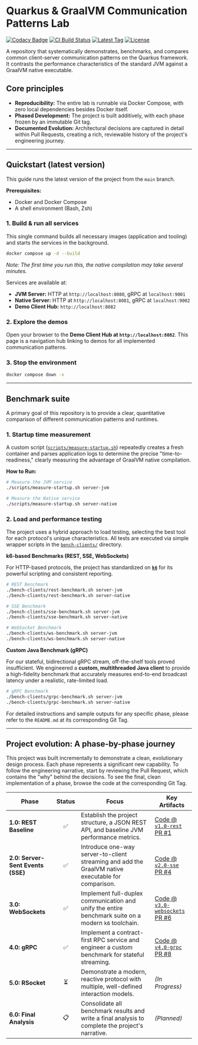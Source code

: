 # Quarkus & GraalVM Communication Patterns Lab

[![Codacy Badge](https://app.codacy.com/project/badge/Grade/33df58ded13c4bf39ef8bc99670b7570)](https://app.codacy.com/gh/apenlor/quarkus-communication-patterns-lab/dashboard?utm_source=gh&utm_medium=referral&utm_content=&utm_campaign=Badge_grade)
[![CI Build Status](https://github.com/apenlor/quarkus-communication-patterns-lab/actions/workflows/ci.yml/badge.svg)](https://github.com/apenlor/quarkus-communication-patterns-lab/actions/workflows/ci.yml)
[![Latest Tag](https://img.shields.io/github/v/tag/apenlor/quarkus-communication-patterns-lab)](https://github.com/apenlor/quarkus-communication-patterns-lab/tags)
[![License](https://img.shields.io/badge/License-MIT-blue.svg)](https://opensource.org/licenses/MIT)

A repository that systematically demonstrates, benchmarks, and compares common client-server communication patterns on
the Quarkus framework. It contrasts the performance characteristics of the standard JVM against a GraalVM native
executable.

## Core principles

- **Reproducibility:** The entire lab is runnable via Docker Compose, with zero local dependencies besides Docker
  itself.
- **Phased Development:** The project is built additively, with each phase frozen by an immutable Git tag.
- **Documented Evolution:** Architectural decisions are captured in detail within Pull Requests, creating a rich,
  reviewable history of the project's engineering journey.

---

## Quickstart (latest version)

This guide runs the latest version of the project from the `main` branch.

**Prerequisites:**

- Docker and Docker Compose
- A shell environment (Bash, Zsh)

### 1. Build & run all services

This single command builds all necessary images (application and tooling) and starts the services in the background.

```bash
docker compose up -d --build
```

*Note: The first time you run this, the native compilation may take several minutes.*

Services are available at:

- **JVM Server:** HTTP at `http://localhost:8080`, gRPC at `localhost:9001`
- **Native Server:** HTTP at `http://localhost:8081`, gRPC at `localhost:9002`
- **Demo Client Hub:** `http://localhost:8082`

### 2. Explore the demos

Open your browser to the **Demo Client Hub at `http://localhost:8082`**. This page is a navigation hub linking to demos
for all implemented communication patterns.

### 3. Stop the environment

```bash
docker compose down -v
```

---

## Benchmark suite

A primary goal of this repository is to provide a clear, quantitative comparison of different communication patterns and
runtimes.

### 1. Startup time measurement

A custom script ([`scripts/measure-startup.sh`](scripts/measure-startup.sh)) repeatedly creates a fresh container and
parses application logs to determine the precise "time-to-readiness," clearly measuring the advantage of GraalVM native
compilation.

**How to Run:**

```bash
# Measure the JVM service
./scripts/measure-startup.sh server-jvm

# Measure the Native service
./scripts/measure-startup.sh server-native
```

### 2. Load and performance testing

The project uses a hybrid approach to load testing, selecting the best tool for each protocol's unique characteristics.
All tests are executed via simple wrapper scripts in the [`bench-clients/`](bench-clients) directory.

**k6-based Benchmarks (REST, SSE, WebSockets)**

For HTTP-based protocols, the project has standardized on **[`k6`](https://k6.io/)** for its powerful scripting and
consistent reporting.

```bash
# REST Benchmark
./bench-clients/rest-benchmark.sh server-jvm
./bench-clients/rest-benchmark.sh server-native

# SSE Benchmark
./bench-clients/sse-benchmark.sh server-jvm
./bench-clients/sse-benchmark.sh server-native

# WebSocket Benchmark
./bench-clients/ws-benchmark.sh server-jvm
./bench-clients/ws-benchmark.sh server-native
```

**Custom Java Benchmark (gRPC)**

For our stateful, bidirectional gRPC stream, off-the-shelf tools proved insufficient. We engineered a **custom,
multithreaded Java client** to provide a high-fidelity benchmark that accurately measures end-to-end broadcast latency
under a realistic, rate-limited load.

```bash
# gRPC Benchmark
./bench-clients/grpc-benchmark.sh server-jvm
./bench-clients/grpc-benchmark.sh server-native
```

For detailed instructions and sample outputs for any specific phase, please refer to the `README.md` at its
corresponding Git Tag.

---

## Project evolution: A phase-by-phase journey

This project was built incrementally to demonstrate a clean, evolutionary design process. Each phase represents a
significant new capability. To follow the engineering narrative, start by reviewing the Pull Request, which contains
the "why" behind the decisions. To see the final, clean implementation of a phase, browse the code at the corresponding
Git Tag.

| Phase                             | Status | Focus                                                                                                | Key Artifacts                                                                                                                                                                                      |
|-----------------------------------|:------:|------------------------------------------------------------------------------------------------------|----------------------------------------------------------------------------------------------------------------------------------------------------------------------------------------------------|
| **1.0: REST Baseline**            |   ✅    | Establish the project structure, a JSON REST API, and baseline JVM performance metrics.              | [Code @ `v1.0-rest`](https://github.com/apenlor/quarkus-communication-patterns-lab/tree/v1.0-rest) <br/> [PR #1](https://github.com/apenlor/quarkus-communication-patterns-lab/pull/1)             |
| **2.0: Server-Sent Events (SSE)** |   ✅    | Introduce one-way server-to-client streaming and add the GraalVM native executable for comparison.   | [Code @ `v2.0-sse`](https://github.com/apenlor/quarkus-communication-patterns-lab/tree/v2.0-sse) <br/> [PR #4](https://github.com/apenlor/quarkus-communication-patterns-lab/pull/4)               |
| **3.0: WebSockets**               |   ✅    | Implement full-duplex communication and unify the entire benchmark suite on a modern `k6` toolchain. | [Code @ `v3.0-websockets`](https://github.com/apenlor/quarkus-communication-patterns-lab/tree/v3.0-websockets) <br/> [PR #6](https://github.com/apenlor/quarkus-communication-patterns-lab/pull/6) |
| **4.0: gRPC**                     |   ✅    | Implement a contract-first RPC service and engineer a custom benchmark for stateful streaming.       | [Code @ `v4.0-grpc`](https://github.com/apenlor/quarkus-communication-patterns-lab/tree/v4.0-grpc) <br/> [PR #8](https://github.com/apenlor/quarkus-communication-patterns-lab/pull/8)             |
| **5.0: RSocket**                  |   ⏳    | Demonstrate a modern, reactive protocol with multiple, well-defined interaction models.              | *(In Progress)*                                                                                                                                                                                    |
| **6.0: Final Analysis**           |   📋   | Consolidate all benchmark results and write a final analysis to complete the project's narrative.    | *(Planned)*                                                                                                                                                                                        |
